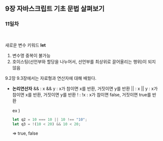 ## 9장 자바스크립트 기초 문법 살펴보기   

### 11일차   
<br>

새로운 변수 키워드 **let**   
1. 변수명 중복이 불가능
2. 호이스팅(선언부와 할당을 나누어서, 선언부를 최상위로 끌어올리는 행위)이 되지 않음


9.2장 9.3장에서는 자료형과 연산자에 대해 배웠다.   

* **논리연산자**
  && : x && y : x가 참이면 x를 반환, 거짓이면 y를 반환
  || : x || y : x가 참이면 x를 반환, 거짓이면 y를 반환
  ! : !x : x가 참이면 false, 거짓이면 true를 반환

  ex )
  ```javascript
  let q2 = 10 === 10 || 10 !== "10";
  let q3 = !(10 < 20) && 10 < 20;
  ```
  => true, false



